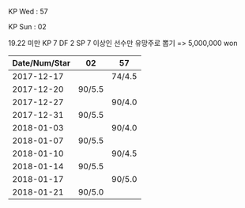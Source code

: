 KP Wed : 57

KP Sun : 02

19.22 미만 KP 7 DF 2 SP 7 이상인 선수만 유망주로 뽑기 => 5,000,000 won 

Date/Num/Star   |    02   |    57   
----------------|---------|---------
2017-12-17      |         |  74/4.5
2017-12-20      |  90/5.5 |        
2017-12-27      |         |  90/4.0
2017-12-31      |  90/5.5 |        
2018-01-03      |         |  90/4.0
2018-01-07      |  90/5.5 |        
2018-01-10      |         |  90/4.5
2018-01-14      |  90/5.5 |        
2018-01-17      |         |  90/5.0
2018-01-21      |  90/5.0 |        

